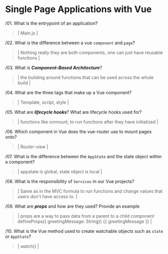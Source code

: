# Single Page Applications with Vue
/01. What is the entrypoint of an application?

  > | Main.js |

/02. What is the difference between a vue `component` and `page`?

  > | Nothing really they are both components, one can just have reusable functions |

/03. What is ***Component-Based Architecture***?

  > | the building around functions that can be used across the whole build |

/04. What are the three tags that make up a Vue component?

  > | Template, script, style |

/05. What are ***lifecycle hooks***? What are lifecycle hooks used for?

  > | functions like onmount, to run functions after they have initialized  |

/06. Which component in Vue does the vue-router use to mount pages onto?

  > | Router-view |

/07. What is the difference between the `AppState` and the state object within a component?

  > | appstate is global, state object is local |

/08. What is the responsibility of `Services` in our Vue projects?

  > | Same as in the MVC formula to run functions and change values that users don't have access to. |

/09. What are ***props*** and how are they used? Provide an example

  > | props are a way to pass data from a parent to a child component 
        defineProps({ greetingMessage: String})
        <span>{{ greetingMessage }}</span>
        <MyComponent greeting-message="hello" />
  |

/10. What is the Vue method used to create watchable objects such as `state` or `AppState`?

  > | watch() |
